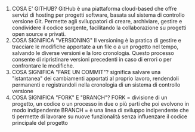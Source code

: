 1) COSA E' GITHUB?
GitHub è una piattaforma cloud-based che offre servizi di hosting per progetti software, basata sul sistema di controllo versione Git. Permette agli sviluppatori di creare, archiviare, gestire e condividere il codice sorgente, facilitando la collaborazione su progetti open source e privati.
2) COSA SIGNIFICA "VERSIONING"
Il versioning è la pratica di gestire e tracciare le modifiche apportate a un file o a un progetto nel tempo, salvando le diverse versioni e la loro cronologia. Questo processo consente di ripristinare versioni precedenti in caso di errori o per confrontare le modifiche.
3) COSA SIGNIFICA "FARE UN COMMIT"?
significa salvare una "istantanea" dei cambiamenti apportati al proprio lavoro, rendendoli permanenti e registrandoli nella cronologia di un sistema di controllo versione
4) COSA SIGNIFICA "FORK" E "BRANCH"?
FORK =  divisione di un progetto, un codice o un processo in due o più parti che poi evolvono in modo indipendente
BRANCH = è una linea di sviluppo indipendente che ti permette di lavorare su nuove funzionalità senza influenzare il codice principale del progetto

